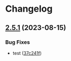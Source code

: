 # Changelog

## [2.5.1](https://github.com/FuzzB0t/cannon/compare/v2.5.0...v2.5.1) (2023-08-15)


### Bug Fixes

* test ([37c241f](https://github.com/FuzzB0t/cannon/commit/37c241f15012b5b22d71481a87c876ac4ad11c88))
